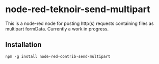 # node-red-teknoir-send-multipart
This is a node-red node for posting http(s) requests containing files as multipart formData. Currently a work in progress.

## Installation
```
npm -g install node-red-contrib-send-multipart
```
